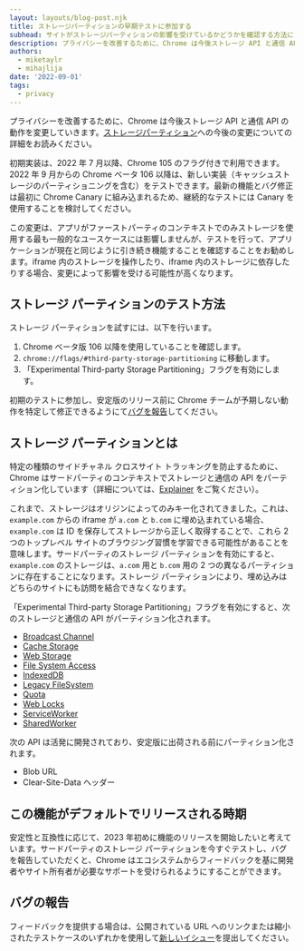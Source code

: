 ```yaml
---
layout: layouts/blog-post.njk
title: ストレージパーティションの早期テストに参加する
subhead: サイトがストレージパーティションの影響を受けているかどうかを確認する方法について。
description: プライバシーを改善するために、Chrome は今後ストレージ API と通信 API の動作を変更していきます。今後の変更と、サイトにストレージパーティションによる影響があるかどうかを確認する方法についての詳細をお読みください。
authors:
  - miketaylr
  - mihajlija
date: '2022-09-01'
tags:
  - privacy
---
```


プライバシーを改善するために、Chrome は今後ストレージ API と通信 API の動作を変更していきます。[ストレージパーティション](/docs/privacy-sandbox/storage-partitioning/)への今後の変更についての詳細をお読みください。

初期実装は、2022 年 7 月以降、Chrome 105 のフラグ付きで利用できます。2022 年 9 月からの Chrome ベータ 106 以降は、新しい実装（キャッシュストレージのパーティショニングを含む）をテストできます。最新の機能とバグ修正は最初に Chrome Canary に組み込まれるため、継続的なテストには Canary を使用することを検討してください。

この変更は、アプリがファーストパーティのコンテキストでのみストレージを使用する最も一般的なユースケースには影響しませんが、テストを行って、アプリケーションが現在と同じように引き続き機能することを確認することをお勧めします。iframe 内のストレージを操作したり、iframe 内のストレージに依存したりする場合、変更によって影響を受ける可能性が高くなります。

## ストレージ パーティションのテスト方法

ストレージ パーティションを試すには、以下を行います。

1. Chrome ベータ版 106 以降を使用していることを確認します。
2. `chrome://flags/#third-party-storage-partitioning` に移動します。
3. 「Experimental Third-party Storage Partitioning」フラグを有効にします。

初期のテストに参加し、安定版のリリース前に Chrome チームが予期しない動作を特定して修正できるようにて[バグを報告](https://bugs.chromium.org/p/chromium/issues/entry?labels=StoragePartitioning-trial-bugs&components=Blink%3EStorage)してください。

## ストレージ パーティションとは

特定の種類のサイドチャネル クロスサイト トラッキングを防止するために、Chrome はサードパーティのコンテキストでストレージと通信の API をパーティション化しています（詳細については、[Explainer](https://github.com/wanderview/quota-storage-partitioning/blob/main/explainer.md#introduction) をご覧ください）。

これまで、ストレージはオリジンによってのみキー化されてきました。これは、`example.com` からの iframe が `a.com` と `b.com` に埋め込まれている場合、`example.com` は ID を保存してストレージから正しく取得することで、これら 2 つのトップレベル サイトのブラウジング習慣を学習できる可能性があることを意味します。サードパーティのストレージ パーティションを有効にすると、 `example.com` のストレージは、`a.com` 用と `b.com` 用の 2 つの異なるパーティションに存在することになります。ストレージ パーティションにより、埋め込みはどちらのサイトにも訪問を結合できなくなります。

「Experimental Third-party Storage Partitioning」フラグを有効にすると、次のストレージと通信の API がパーティション化されます。

- [Broadcast Channel](https://developer.mozilla.org/docs/Web/API/Broadcast_Channel_API)
- [Cache Storage](https://developer.mozilla.org/docs/Web/API/CacheStorage)
- [Web Storage](https://developer.mozilla.org/docs/Web/API/Web_Storage_API)
- [File System Access](https://developer.mozilla.org/docs/Web/API/File_System_Access_API)
- [IndexedDB](https://developer.mozilla.org/docs/Web/API/IndexedDB_API)
- [Legacy FileSystem](https://developer.mozilla.org/docs/Web/API/FileSystem)
- [Quota](https://developer.mozilla.org/docs/Web/API/StorageManager)
- [Web Locks](https://developer.mozilla.org/docs/Web/API/Web_Locks_API)
- [ServiceWorker](https://developer.mozilla.org/docs/Web/API/Service_Worker_API)
- [SharedWorker](https://developer.mozilla.org/docs/Web/API/SharedWorker)

次の API は活発に開発されており、安定版に出荷される前にパーティション化されます。

- Blob URL
- Clear-Site-Data ヘッダー

## この機能がデフォルトでリリースされる時期

安定性と互換性に応じて、2023 年初めに機能のリリースを開始したいと考えています。サードパーティのストレージ パーティションを今すぐテストし、バグを報告していただくと、Chrome はエコシステムからフィードバックを基に開発者やサイト所有者が必要なサポートを受けられるようにすることができます。

## バグの報告

フィードバックを提供する場合は、公開されている URL へのリンクまたは縮小されたテストケースのいずれかを使用して[新しいイシュー](https://bugs.chromium.org/p/chromium/issues/entry?labels=Proj-StoragePartitioningTrial&components=Blink%3EStorage)を提出してください。
